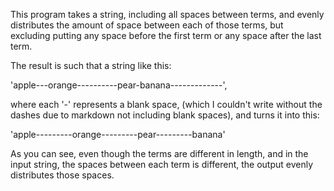 This program takes a string, including all spaces between terms, and 
evenly distributes the amount of space between each of those terms,
but excluding putting any space before the first term or any space after
the last term. 

The result is such that a string like this:<br> 

'apple---orange----------pear-banana-------------',<br>

where each '-' represents a blank space, (which I couldn't write
without the dashes due to markdown not including blank spaces), 
and turns it into this: <br> 

'apple---------orange---------pear---------banana'<br> 

As you can see, even though the terms are different in length, and in the input string, the spaces between each term is different, the output evenly distributes those spaces.